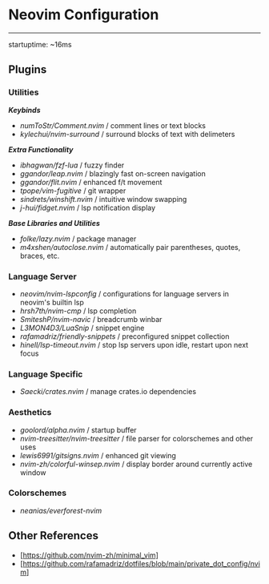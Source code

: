 # Neovim Configuration
---
startuptime: ~16ms

## Plugins

### Utilities
***Keybinds***
 - *numToStr/Comment.nvim* / comment lines or text blocks
 - *kylechui/nvim-surround* / surround blocks of text with delimeters

***Extra Functionality***
- *ibhagwan/fzf-lua* / fuzzy finder
- *ggandor/leap.nvim* / blazingly fast on-screen navigation
- *ggandor/flit.nvim* / enhanced f/t movement
- *tpope/vim-fugitive* / git wrapper
- *sindrets/winshift.nvim* / intuitive window swapping
- *j-hui/fidget.nvim* / lsp notification display

***Base Libraries and Utilities***
- *folke/lazy.nvim* / package manager
- *m4xshen/autoclose.nvim* / automatically pair parentheses, quotes, braces, etc.

### Language Server
- *neovim/nvim-lspconfig* / configurations for language servers in neovim's builtin lsp
- *hrsh7th/nvim-cmp* / lsp completion
- *SmiteshP/nvim-navic* / breadcrumb winbar
- *L3MON4D3/LuaSnip* / snippet engine
- *rafamadriz/friendly-snippets* / preconfigured snippet collection
- *hinell/lsp-timeout.nvim* / stop lsp servers upon idle, restart upon next focus

### Language Specific
- *Saecki/crates.nvim* / manage crates.io dependencies

### Aesthetics
- *goolord/alpha.nvim* / startup buffer
- *nvim-treesitter/nvim-treesitter* / file parser for colorschemes and other uses
- *lewis6991/gitsigns.nvim* / enhanced git viewing
- *nvim-zh/colorful-winsep.nvim* / display border around currently active window

### Colorschemes
- *neanias/everforest-nvim*

## Other References
- [https://github.com/nvim-zh/minimal_vim]
- [https://github.com/rafamadriz/dotfiles/blob/main/private_dot_config/nvim]
